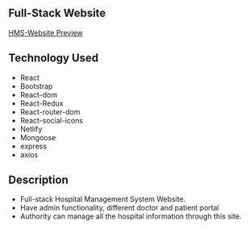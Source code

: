 
## Full-Stack Website 

[HMS-Website Preview ](https://hms-website841.netlify.app) 

## Technology Used
* React
* Bootstrap
* React-dom
* React-Redux
* React-router-dom
* React-social-icons
* Netlify
* Mongoose
* express
* axios


## Description
* Full-stack Hospital Management System Website.
* Have admin functionality, different doctor and patient portal 
* Authority can manage all the hospital information through this site. 

